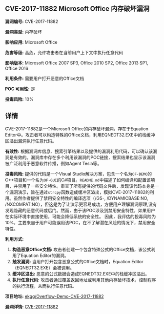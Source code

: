 ## CVE-2017-11882 Microsoft Office 内存破坏漏洞

**漏洞编号:** CVE-2017-11882

**漏洞类型:** 内存破坏

**影响应用:** Microsoft Office

**危害等级:** 高危，允许攻击者在当前用户上下文中执行任意代码

**影响版本:** Microsoft Office 2007 SP3, Office 2010 SP2, Office 2013 SP1, Office 2016

**利用条件:** 需要用户打开恶意的Office文档

**POC 可用性:** 是

**投毒风险:** 10%

## 详情

CVE-2017-11882是一个Microsoft Office的内存破坏漏洞，存在于Equation Editor中。攻击者可以构造特殊的Office文档，利用EQNEDT32.EXE中的栈缓冲区溢出漏洞执行任意代码。

**有效性:**
根据漏洞库信息、搜索引擎结果以及提供的漏洞利用代码，可以确认该漏洞是有效的。漏洞库中存在多个利用该漏洞的POC链接，搜索结果也显示该漏洞被广泛利用于恶意软件传播，例如Agent Tesla等。

**投毒风险:**
提供的代码是一个Visual Studio解决方案，包含一个名为`OF-DEMO`的C++项目和一个名为`OF-GUI`的C#项目。`README.md`中描述了如何编译和配置该项目，并禁用了一些安全特性。审查了所有提供的代码文件后，发现该代码本身是一个漏洞演示，旨在通过`strcpy`函数造成缓冲区溢出，模拟CVE-2017-11882的利用。虽然作者提供了禁用安全特性的编译选项（/GS-, /DYNAMICBASE:NO, /NXCOMPAT:NO），但这是为了让演示更容易成功，方便用户理解漏洞原理,没有发现隐藏的恶意代码或后门。然而，由于该POC涉及到禁用安全特性，如果用户在实际环境中直接使用，可能会降低系统的安全性。
因此，我评估的投毒风险为10%，主要来自于用户可能误用该POC，在不了解潜在风险的情况下，禁用安全特性。

**利用方式:**
1.  **构造恶意Office文档:** 攻击者创建一个包含特殊公式的Office文档，该公式利用了Equation Editor的漏洞。
2.  **触发漏洞:** 当用户打开包含恶意公式的Office文档时，Equation Editor（EQNEDT32.EXE）会被调用。
3.  **缓冲区溢出:** 恶意的公式数据会造成EQNEDT32.EXE中的栈缓冲区溢出。
4.  **执行任意代码:** 攻击者通过覆盖返回地址或利用其他内存破坏技术，控制程序的执行流程，从而执行任意代码。

**项目地址:** [ekgg/Overflow-Demo-CVE-2017-11882](https://github.com/ekgg/Overflow-Demo-CVE-2017-11882)

**漏洞详情:** [CVE-2017-11882](https://nvd.nist.gov/vuln/detail/CVE-2017-11882)